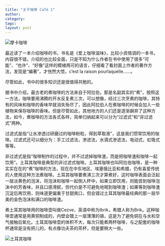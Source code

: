 ```yaml
---
title: "关于咖啡 Café 1"
author:
category: 
tags: 
layout: post
---
```

<img src="http://www.francaisblog.com/fy/images/_copy15.jpg" alt="摩卡咖啡" />

最近读了一本介绍咖啡的书，书名是《爱上咖啡滋味》，比较小资情调的一本书，内容很不错，介绍的也比较全面，只是不知为什么作者在书中使用了很多“可能”、“也许”、“好像”这样的模棱两可的语言，仔细看了看封面上作者的著作方法，发现是“编著”，才恍然大悟，c’est la raison pourlaquelle……。

尽管如此，书中的很多知识还是很值得共勉的。

据书中介绍，最古老的煮咖啡的方法来自于阿拉伯，那是名副其实的“煮”，按照这一方法，咖啡要用沸腾的开水反复煮三次，可以想像，经过三次烹煮的咖啡，其特有的风味和咖啡的香味早就消失殆尽了，因此阿拉伯人在煮咖啡的时候会加入一些植物来保存咖啡的香味。但是尽管如此，其他地方的人们还是逐渐摒弃了这种方法，如今，煮咖啡的方法各式各样，简单归纳起来可以分为“过滤式”和“非过滤式”两种。

过滤式是指“让水渗透过研磨过的咖啡粉粒，得到萃取液”，这是我们惯常饮用的咖啡。过滤式还可以细分为：手工过滤法，渗滤法，水滴式渗滤法，电动式，虹吸式等等。

非过滤式是指“咖啡制作的过程中，并不过滤掉咖啡渣，而是把咖啡渣和咖啡一起饮用”。土耳其咖啡是典型的非过滤式咖啡。土耳其咖啡也叫阿拉伯咖啡，是一种实实在在的“煮”咖啡的方法，现在在中东地区、埃塞俄比亚和希腊，仍有喜爱传统的人使用这种方法煮咖啡。土耳其咖啡要煮沸三次才算煮好，这时咖啡表面会泛起一层淡黄色的泡沫，将泡沫和咖啡一起倒入杯中，如果立即饮用，则能尝到咖啡泡沫中的芳香味，并且口感滑腻，但代价是不可避免地喝到咖啡渣；如果等到咖啡渣沉淀后再饮用，则味道更偏重于甘甜爽口，但会错过土耳其咖啡最经典的那一层华美的金色泡沫和满口的咖啡渣。

煮土耳其咖啡用的咖啡壶叫做Cezve，英语中称为Ibrik，希腊人称为Brik。这种咖啡壶通常是用黄铜制成的，内壁会镀上一层薄薄的锡，这是为了避免铜在与水和空气接触后氧化。土耳其咖啡壶的体积不大，每次只能煮两杯咖啡，与之配套的咖啡杯通常是没有把儿的，有点像功夫茶的茶杯，但是要稍大一些。

<img src="http://www.francaisblog.com/fy/images/_copy17.jpg" alt="土耳其咖啡" />

